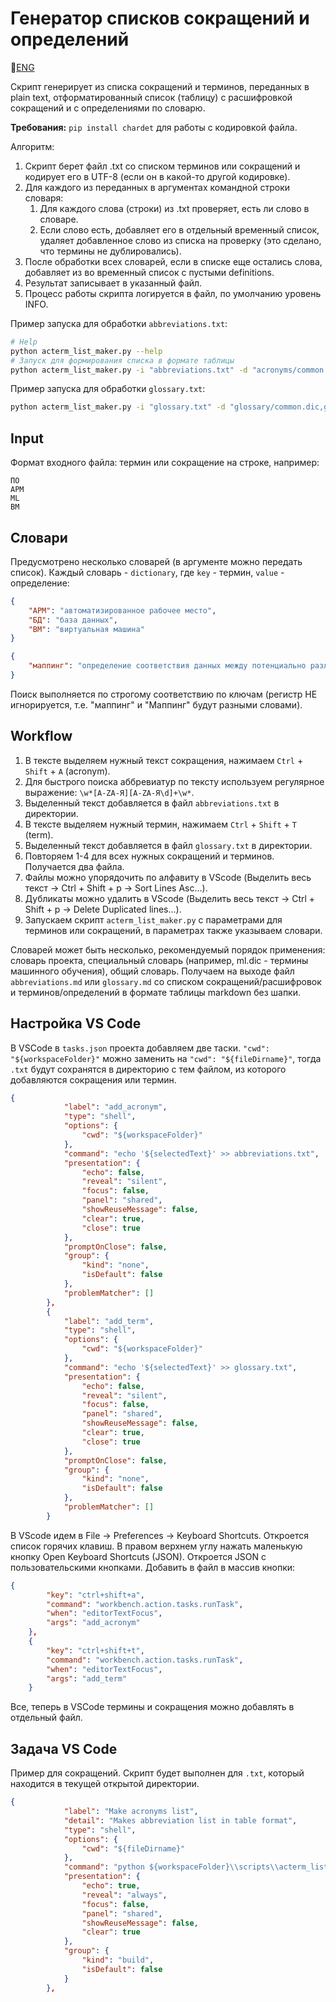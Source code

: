 # Генератор списков сокращений и определений

📜[ENG](README_ENG.md)  

Скрипт генерирует из списка сокращений и терминов, переданных в plain text, отформатированный список (таблицу) с расшифровкой сокращений и с определениями по словарю.

**Требования:** `pip install chardet` для работы с кодировкой файла.  

Алгоритм:

1. Скрипт берет файл .txt со списком терминов или сокращений и кодирует его в UTF-8 (если он в какой-то другой кодировке).
2. Для каждого из переданных в аргументах командной строки словаря:
   1. Для каждого слова (строки) из .txt проверяет, есть ли слово в словаре.
   2. Если слово есть, добавляет его в отдельный временный список, удаляет добавленное слово из списка на проверку (это сделано, что термины не дублировались).
3. После обработки всех словарей, если в списке еще остались слова, добавляет из во временный список с пустыми definitions.
4. Результат записывает в указанный файл.
5. Процесс работы скрипта логируется в файл, по умолчанию уровень INFO.

Пример запуска для обработки `abbreviations.txt`:

```bash
# Help
python acterm_list_maker.py --help
# Запуск для формирования списка в формате таблицы
python acterm_list_maker.py -i "abbreviations.txt" -d "acronyms/common.dic" -o "abbreviations.md" -f gd
```

Пример запуска для обработки `glossary.txt`:

```bash
python acterm_list_maker.py -i "glossary.txt" -d "glossary/common.dic,glossary/ml.dic" -o "glossary.md" -f gd
```

## Input

Формат входного файла: термин или сокращение на строке, например:

```text
ПО
АРМ
ML
ВМ
```

## Словари

Предусмотрено несколько словарей (в аргументе можно передать список). Каждый словарь - `dictionary`, где `key` - термин, `value` - определение:

```json
{
    "АРМ": "автоматизированное рабочее место",
    "БД": "база данных",
    "ВМ": "виртуальная машина" 
}
```

```json
{
    "маппинг": "определение соответствия данных между потенциально различными семантиками одного объекта или разных объектов" 
}
```

Поиск выполняется по строгому соответствию по ключам (регистр НЕ игнорируется, т.е. "маппинг" и "Маппинг" будут разными словами).

## Workflow

1. В тексте выделяем нужный текст сокращения, нажимаем `Ctrl` + `Shift` + `A` (acronym).
2. Для быстрого поиска аббревиатур по тексту используем регулярное выражение: `\w*[A-ZА-Я][A-ZА-Я\d]+\w*`.
3. Выделенный текст добавляется в файл `abbreviations.txt` в директории.
4. В тексте выделяем нужный термин, нажимаем `Ctrl` + `Shift` + `T` (term).
5. Выделенный текст добавляется в файл `glossary.txt` в директории.
6. Повторяем 1-4 для всех нужных сокращений и терминов. Получается два файла.
7. Файлы можно упорядочить по алфавиту в VScode (Выделить весь текст -> Ctrl + Shift + p -> Sort Lines Asc...).
8. Дубликаты можно удалить в VScode (Выделить весь текст -> Ctrl + Shift + p -> Delete Duplicated lines...).
9. Запускаем скрипт `acterm_list_maker.py` с параметрами для терминов или сокращений, в параметрах также указываем словари.

Словарей может быть несколько, рекомендуемый порядок применения: словарь проекта, специальный словарь (например, ml.dic - термины машинного обучения), общий словарь.
Получаем на выходе файл `abbreviations.md` или `glossary.md` со списком сокращений/расшифровок и терминов/определений в формате таблицы markdown без шапки.

## Настройка VS Code

В VSCode в `tasks.json` проекта добавляем две таски.
`"cwd": "${workspaceFolder}"` можно заменить на `"cwd": "${fileDirname}"`, тогда `.txt` будут сохранятся в директорию с тем файлом, из которого добавляются сокращения или термин.

```json
{
            "label": "add_acronym",
            "type": "shell",
            "options": {
                "cwd": "${workspaceFolder}" 
            },
            "command": "echo '${selectedText}' >> abbreviations.txt",
            "presentation": {
                "echo": false,
                "reveal": "silent",
                "focus": false,
                "panel": "shared",
                "showReuseMessage": false,
                "clear": true,
                "close": true
            },
            "promptOnClose": false,
            "group": {
                "kind": "none",
                "isDefault": false
            },
            "problemMatcher": []
        },
        {
            "label": "add_term",
            "type": "shell",
            "options": {
                "cwd": "${workspaceFolder}" 
            },
            "command": "echo '${selectedText}' >> glossary.txt",
            "presentation": {
                "echo": false,
                "reveal": "silent",
                "focus": false,
                "panel": "shared",
                "showReuseMessage": false,
                "clear": true,
                "close": true
            },
            "promptOnClose": false,
            "group": {
                "kind": "none",
                "isDefault": false
            },
            "problemMatcher": []
        }
```

В VScode идем в File -> Preferences -> Keyboard Shortcuts. Откроется список горячих клавиш.
В правом верхнем углу нажать маленькую кнопку Open Keyboard Shortcuts (JSON).
Откроется JSON с пользовательскими кнопками. Добавить в файл в массив кнопки:

```json
{
        "key": "ctrl+shift+a",
        "command": "workbench.action.tasks.runTask",
        "when": "editorTextFocus",
        "args": "add_acronym" 
    },
    {
        "key": "ctrl+shift+t",
        "command": "workbench.action.tasks.runTask",
        "when": "editorTextFocus",
        "args": "add_term" 
    }
```

Все, теперь в VSCode термины и сокращения можно добавлять в отдельный файл.

## Задача VS Code

Пример для сокращений. Скрипт будет выполнен для `.txt`, который находится в текущей открытой директории.

```json
{
            "label": "Make acronyms list",
            "detail": "Makes abbreviation list in table format",
            "type": "shell",
            "options": {
                "cwd": "${fileDirname}"
            },
            "command": "python ${workspaceFolder}\\scripts\\acterm_list_maker.py -i ${fileDirname}\\abbreviations.txt -d \"${workspaceFolder}\\scripts\\acronyms\\common.dic\" -o abbreviations.md",
            "presentation": {
                "echo": true,
                "reveal": "always",
                "focus": false,
                "panel": "shared",
                "showReuseMessage": false,
                "clear": true
            },
            "group": {
                "kind": "build",
                "isDefault": false
            }
        },
```
